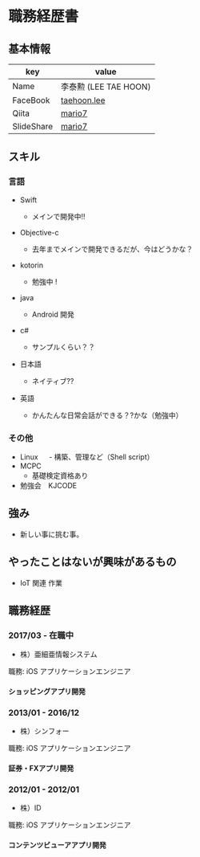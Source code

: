 # 職務経歴書

## 基本情報

|key|value|
|---|-----|
|Name|李泰勲 (LEE TAE HOON)|
|FaceBook|[taehoon.lee](https://www.facebook.com/taehoon.lee.7731)|
|Qiita|[mario7](https://qiita.com/mario7)|
|SlideShare|[mario7](http://www.slideshare.net/)|


## スキル

### 言語

- Swift
  - メインで開発中!!
- Objective-c
  - 去年までメインで開発できるだが、今はどうかな？
- kotorin
  - 勉強中 !
- java
  - Android 開発
- c#  
  - サンプルくらい？？

- 日本語
  - ネイティブ??
- 英語
  - かんたんな日常会話ができる？?かな（勉強中）


### その他

- Linux
　 - 構築、管理など（Shell script）
- MCPC
  - 基礎検定資格あり
- 勉強会　KJCODE

## 強み
 - 新しい事に挑む事。

## やったことはないが興味があるもの
 - IoT 関連 作業


## 職務経歴

### 2017/03 - 在職中　
 - 株）亜細亜情報システム

職務: iOS アプリケーションエンジニア

#### ショッピングアプリ開発

### 2013/01 - 2016/12
- 株）シンフォー

職務: iOS アプリケーションエンジニア

#### 証券・FXアプリ開発

### 2012/01 - 2012/01
- 株）ID

職務: iOS アプリケーションエンジニア

#### コンテンツビューアアプリ開発
